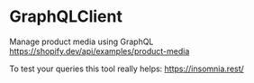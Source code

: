 ﻿# GraphQLClient

Manage product media using GraphQL
https://shopify.dev/api/examples/product-media

To test your queries this tool really helps:
https://insomnia.rest/
